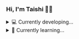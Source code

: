 ### Hi, I'm Taishi 👋🏼
<!--
**taishiwalden/taishiwalden** is a ✨ _special_ ✨ repository because its `README.md` (this file) appears on your GitHub profile.

- 👯 I’m looking to collaborate on ...
- 🤔 I’m looking for help with ...
- 💬 Ask me about ...
- 📫 How to reach me: ...
- 😄 Pronouns: ...
- ⚡ Fun fact: ...
-->

<details>
  <summary>💻 Currently developing...</summary>
  
  - V0.2 of my [Website](https://taishiwalden.com/)
  - A web app for [Visneto](https://visnetomedia.com/)
  - A news site called [Mappa](https://mappa.news)
  
</details>  

<details>
  <summary>🧠 Currently learning...</summary>
  - Swift, JavaScript, HTML, CSS, Python, React, Node.js, AWS
<p float="left">
  <img src="https://user-images.githubusercontent.com/75241036/153850367-56098ce8-f857-4ff0-afef-9f5b782d5400.png" width="50" height="50"/>
  <img src="https://user-images.githubusercontent.com/75241036/153851252-c711d61d-d065-4c89-b99f-8a0ec9a259c2.png" width="50" height="50"/>
  <img src="https://user-images.githubusercontent.com/75241036/153851157-522e8c56-b325-40f6-86e8-0de0534de5ac.png" width="50" height="50"/>
  <img src="https://user-images.githubusercontent.com/75241036/153851201-c57a8cf4-9e15-4f9a-8ad5-750a713f5e0c.png" width="50" height="50"/>
  <img src="https://user-images.githubusercontent.com/75241036/153851867-cd628ca2-fe3a-43ed-96a3-ab1c32a072f5.png" width="50" height="50"/>
  <img src="https://user-images.githubusercontent.com/75241036/155191303-243191c0-17da-482e-aeed-468f7774c649.png" width="50" height="50"/>
  <img src="https://user-images.githubusercontent.com/75241036/155191631-fd7354ca-8f8c-4481-be46-8b4986190184.png" width="50" height="50"/>
  <img src="https://user-images.githubusercontent.com/75241036/155192198-db41933a-f5fe-4f7f-aa66-b45848ab96f7.png" width="50" height="50"/>
</p>

</details>  
